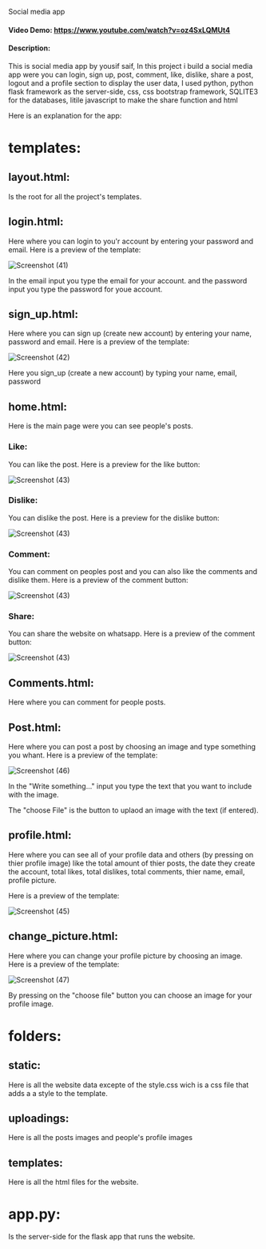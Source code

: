 
Social media app
#### Video Demo:  https://www.youtube.com/watch?v=oz4SxLQMUt4
#### Description:
This is social media app by yousif saif,
In this project i build a social media app were you can login, sign up, post, comment, like, dislike, share a post, logout and a profile section to display the user data,
I used python, python flask framework as the server-side, css, css bootstrap framework, SQLITE3 for the databases, litile javascript to make the share function and html

Here is an explanation for the app:
# templates:

## layout.html:
Is the root for all the project's templates.

## login.html:
Here where you can login to you'r account by entering your password and email.
Here is a preview of the template:

![Screenshot (41)](https://user-images.githubusercontent.com/109082486/231876751-55cbaf16-eaa2-47f2-9c39-58d74295c861.png)

In the email input you type the email for your account.
and the password input you type the password for youe account.


## sign_up.html:
Here where you can sign up (create new account) by entering your name, password and email.
Here is a preview of the template:

![Screenshot (42)](https://user-images.githubusercontent.com/109082486/231877373-f5a8f436-f30c-42b6-a8ad-142178ce5a43.png)

Here you sign_up (create a new account) by typing your name, email, password

## home.html:
Here is the main page were you can see people's posts.

### Like:
You can like the post. Here is a preview for the like button:

![Screenshot (43)](https://user-images.githubusercontent.com/109082486/231878716-7e310d48-ca4a-4144-bd4a-4cffad44f033.png)


### Dislike:
You can dislike the post. Here is a preview for the dislike button:

![Screenshot (43)](https://user-images.githubusercontent.com/109082486/231879907-61695ef9-42da-4987-a138-68e9bf5f7bbb.png)


### Comment:
You can comment on peoples post and you can also like the comments and dislike them.
Here is a preview of the comment button:


![Screenshot (43)](https://user-images.githubusercontent.com/109082486/231880388-8512c95f-4aa1-407a-8470-3a112ade8a5e.png)


### Share:
You can share the website on whatsapp. Here is a preview of the comment button:

![Screenshot (43)](https://user-images.githubusercontent.com/109082486/231881787-db566f9c-598f-4ae5-9e09-57bdd94e6471.png)

## Comments.html:
Here where you can comment for people posts.

## Post.html:
Here where you can post a post by choosing an image and type something you whant.
Here is a preview of the template:

![Screenshot (46)](https://user-images.githubusercontent.com/109082486/231875860-c4bb1745-8ace-49eb-84bd-1d772861e2c7.png)

In the "Write something..." input you type the text that you want to include with the image.

The "choose File" is the button to uplaod an image with the text (if entered).

## profile.html:
Here where you can see all of your profile data and others (by pressing on thier profile image) like the total amount of thier posts, the date they create the account, total likes, total dislikes, total comments, thier name, email, profile picture.

Here is a preview of the template:

![Screenshot (45)](https://user-images.githubusercontent.com/109082486/231883333-4b2ac126-3d45-442c-a44f-ad15e660a784.png)


## change_picture.html:
Here where you can change your profile picture by choosing an image.
Here is a preview of the template:

![Screenshot (47)](https://user-images.githubusercontent.com/109082486/231882971-41526d3f-02b6-4f36-9df5-0e3b9ab6a8c7.png)

By pressing on the "choose file" button you can choose an image for your profile image.

# folders:

## static:
Here is all the website data excepte of the style.css wich is a css file that adds a a style to the template.

## uploadings:
Here is all the posts images and people's profile images

## templates:
Here is all the html files for the website.

# app.py:
Is the server-side for the flask app that runs the website.
